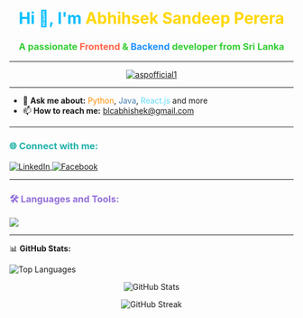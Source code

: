 <h1 align="center" style="color:#00BFFF;">Hi 👋, I'm <span style="color:#FFD700;">Abhihsek Sandeep Perera</span></h1>
<h3 align="center" style="color:#32CD32;">A passionate <span style="color:#FF6347;">Frontend</span> & <span style="color:#1E90FF;">Backend</span> developer from Sri Lanka</h3>

---

<p align="center">
  <a href="https://github.com/ryo-ma/github-profile-trophy">
    <img src="https://github-profile-trophy.vercel.app/?username=aspofficial1&theme=algolia&no-frame=true&margin-w=10" alt="aspofficial1" />
  </a>
</p>

---

- 💬 **Ask me about:** <span style="color:#FF8C00;">Python</span>, <span style="color:#4682B4;">Java</span>, <span style="color:#61DBFB;">React.js</span> and more  
- 📫 **How to reach me:** <span style="color:#ADFF2F;">blcabhishek@gmail.com</span>

---

<h3 align="left" style="color:#20B2AA;">🌐 Connect with me:</h3>
<p align="left">
  <a href="https://linkedin.com/in/abhishek sandeep perera" target="blank">
    <img align="center" src="https://img.shields.io/badge/LinkedIn-0077b5?style=for-the-badge&logo=linkedin&logoColor=white" alt="LinkedIn"/>
  </a>
  <a href="https://fb.com/abhihsek sp" target="blank">
    <img align="center" src="https://img.shields.io/badge/Facebook-1877f2?style=for-the-badge&logo=facebook&logoColor=white" alt="Facebook"/>
  </a>
</p>

---

<h3 align="left" style="color:#9370DB;">🛠 Languages and Tools:</h3>

<p align="left">
  <img src="https://skillicons.dev/icons?i=python,java,react,html,css,js,php,mysql,mongodb,nodejs,spring,flutter,kotlin,unity,bootstrap,tailwind,git,arduino,figma,xd,photoshop,illustrator" />
</p>

---

📊 **GitHub Stats:**

<p align="left">
  <img src="https://github-readme-stats.vercel.app/api/top-langs?username=aspofficial1&show_icons=true&locale=en&layout=compact&theme=radical" alt="Top Languages" />
</p>

<p align="center">
  <img src="https://github-readme-stats.vercel.app/api?username=aspofficial1&show_icons=true&locale=en&theme=tokyonight" alt="GitHub Stats" />
</p>

<p align="center">
  <img src="https://github-readme-streak-stats.herokuapp.com?user=aspofficial1&theme=highcontrast" alt="GitHub Streak" />
</p>
